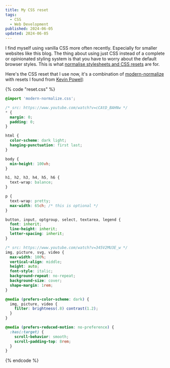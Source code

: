 ```yaml
---
title: My CSS reset
tags:
  - CSS
  - Web Development
published: 2024-06-05
updated: 2024-06-05
---
```


I find myself using vanilla CSS more often recently. Especially for smaller websites like this blog. The thing about using just CSS instead of a complete or opinionated styling system is that you have to worry about the default browser styles. This is what [normalise stylesheets and CSS resets](https://mattbrictson.com/blog/css-normalize-and-reset) are for.

Here's the CSS reset that I use now, it's a combination of [modern-normalize](https://github.com/sindresorhus/modern-normalize/) with resets I found from [Kevin Powell](https://www.youtube.com/@KevinPowell):

{% code "reset.css" %}
```css
@import 'modern-normalize.css';

/* src: https://www.youtube.com/watch?v=cCAtD_BAHNw */
* {
  margin: 0;
  padding: 0;
}

html {
  color-scheme: dark light;
  hanging-punctuation: first last;
}

body {
  min-height: 100vh;
}

h1, h2, h3, h4, h5, h6 {
  text-wrap: balance;
}

p {
  text-wrap: pretty;
  max-width: 65ch; /* this is optional */
}

button, input, optgroup, select, textarea, legend {
  font: inherit;
  line-height: inherit;
  letter-spacing: inherit;
}

/* src: https://www.youtube.com/watch?v=345V2MU3E_w */
img, picture, svg, video {
  max-width: 100%;
  vertical-align: middle;
  height: auto;
  font-style: italic;
  background-repeat: no-repeat;
  background-size: cover;
  shape-margin: 1rem;
}

@media (prefers-color-scheme: dark) {
  img, picture, video {
    filter: brightness(.8) contrast(1.2);
  }
}

@media (prefers-reduced-motion: no-preference) {
  :has(:target) {
    scroll-behavior: smooth;
    scroll-padding-top: 8rem;
  }
}
```
{% endcode %}

